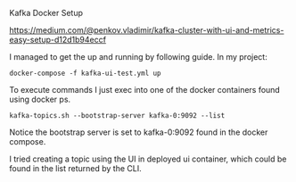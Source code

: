 Kafka Docker Setup

https://medium.com/@penkov.vladimir/kafka-cluster-with-ui-and-metrics-easy-setup-d12d1b94eccf

I managed to get the up and running by following guide.
In my project: 

```
docker-compose -f kafka-ui-test.yml up
```

To execute commands I just exec into one of the docker containers found using docker ps.

```
kafka-topics.sh --bootstrap-server kafka-0:9092 --list
```
Notice the bootstrap server is set to kafka-0:9092 found in the docker compose.


I tried creating a topic using the UI in deployed ui container, which could be found in the list returned by the CLI.

